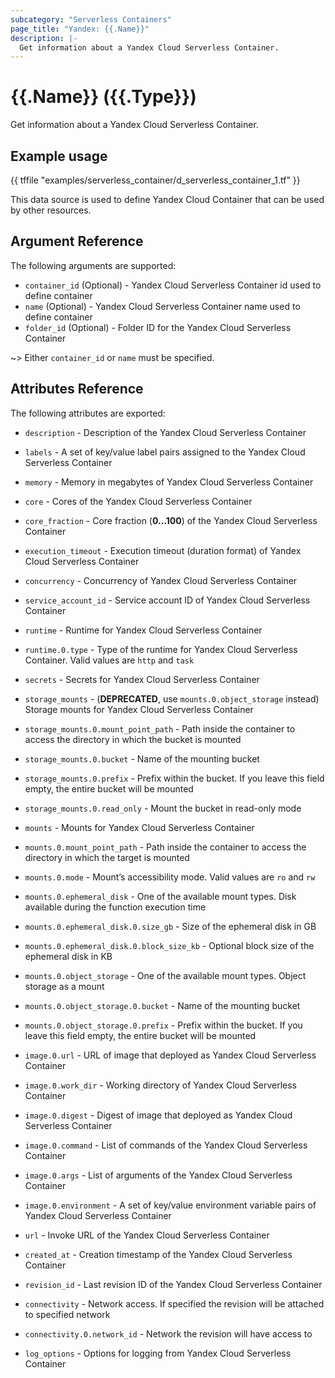 ```yaml
---
subcategory: "Serverless Containers"
page_title: "Yandex: {{.Name}}"
description: |-
  Get information about a Yandex Cloud Serverless Container.
---
```


# {{.Name}} ({{.Type}})

Get information about a Yandex Cloud Serverless Container.

## Example usage

{{ tffile "examples/serverless_container/d_serverless_container_1.tf" }}

This data source is used to define Yandex Cloud Container that can be used by other resources.

## Argument Reference

The following arguments are supported:

* `container_id` (Optional) - Yandex Cloud Serverless Container id used to define container
* `name` (Optional) - Yandex Cloud Serverless Container name used to define container
* `folder_id` (Optional) - Folder ID for the Yandex Cloud Serverless Container

~> Either `container_id` or `name` must be specified.

## Attributes Reference

The following attributes are exported:

* `description` - Description of the Yandex Cloud Serverless Container
* `labels` - A set of key/value label pairs assigned to the Yandex Cloud Serverless Container
* `memory` - Memory in megabytes of Yandex Cloud Serverless Container
* `core` - Cores of the Yandex Cloud Serverless Container
* `core_fraction` - Core fraction (**0...100**) of the Yandex Cloud Serverless Container
* `execution_timeout` - Execution timeout (duration format) of Yandex Cloud Serverless Container
* `concurrency` - Concurrency of Yandex Cloud Serverless Container
* `service_account_id` - Service account ID of Yandex Cloud Serverless Container
* `runtime` - Runtime for Yandex Cloud Serverless Container
* `runtime.0.type` - Type of the runtime for Yandex Cloud Serverless Container. Valid values are `http` and `task`

* `secrets` - Secrets for Yandex Cloud Serverless Container

* `storage_mounts` - (**DEPRECATED**, use `mounts.0.object_storage` instead) Storage mounts for Yandex Cloud Serverless Container
* `storage_mounts.0.mount_point_path` - Path inside the container to access the directory in which the bucket is mounted
* `storage_mounts.0.bucket` - Name of the mounting bucket
* `storage_mounts.0.prefix` - Prefix within the bucket. If you leave this field empty, the entire bucket will be mounted
* `storage_mounts.0.read_only` - Mount the bucket in read-only mode

* `mounts` - Mounts for Yandex Cloud Serverless Container
* `mounts.0.mount_point_path` - Path inside the container to access the directory in which the target is mounted
* `mounts.0.mode` - Mount’s accessibility mode. Valid values are `ro` and `rw`
* `mounts.0.ephemeral_disk` - One of the available mount types. Disk available during the function execution time
* `mounts.0.ephemeral_disk.0.size_gb` - Size of the ephemeral disk in GB
* `mounts.0.ephemeral_disk.0.block_size_kb` - Optional block size of the ephemeral disk in KB
* `mounts.0.object_storage` - One of the available mount types. Object storage as a mount
* `mounts.0.object_storage.0.bucket` - Name of the mounting bucket
* `mounts.0.object_storage.0.prefix` - Prefix within the bucket. If you leave this field empty, the entire bucket will be mounted
* `image.0.url` - URL of image that deployed as Yandex Cloud Serverless Container
* `image.0.work_dir` - Working directory of Yandex Cloud Serverless Container
* `image.0.digest` - Digest of image that deployed as Yandex Cloud Serverless Container
* `image.0.command` - List of commands of the Yandex Cloud Serverless Container
* `image.0.args` - List of arguments of the Yandex Cloud Serverless Container
* `image.0.environment` - A set of key/value environment variable pairs of Yandex Cloud Serverless Container
* `url` - Invoke URL of the Yandex Cloud Serverless Container
* `created_at` - Creation timestamp of the Yandex Cloud Serverless Container
* `revision_id` - Last revision ID of the Yandex Cloud Serverless Container
* `connectivity` - Network access. If specified the revision will be attached to specified network
* `connectivity.0.network_id` - Network the revision will have access to
* `log_options` - Options for logging from Yandex Cloud Serverless Container
